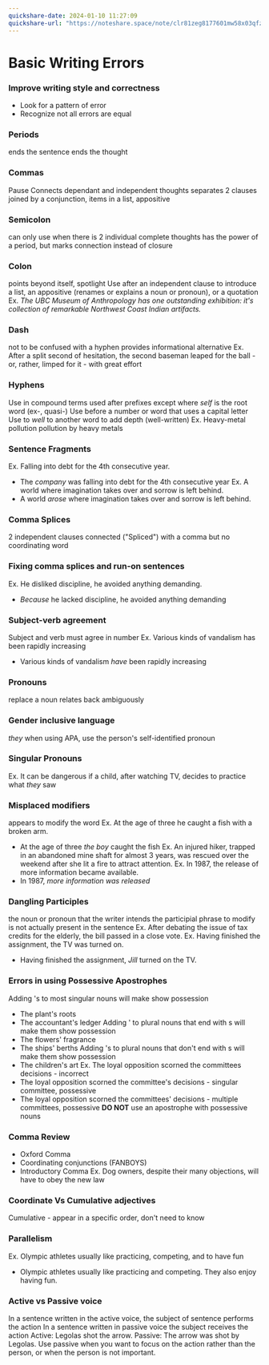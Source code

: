 ```yaml
---
quickshare-date: 2024-01-10 11:27:09
quickshare-url: "https://noteshare.space/note/clr81zeg8177601mw58x03qfz#uICqQkn9pYeA9fM+8AsRKVTFKIN1/psHDeSisltt0WY"
---
```

# Basic Writing Errors
### Improve writing style and correctness
- Look for a pattern of error
- Recognize not all errors are equal
### Periods
ends the sentence
ends the thought
### Commas
Pause
Connects dependant and independent thoughts
separates 2 clauses joined by a conjunction, items in a list, appositive
### Semicolon
can only use when there is 2 individual complete thoughts
has the power of a period, but marks connection instead of closure
### Colon
points beyond itself, spotlight
Use after an independent clause to introduce a list, an appositive (renames or explains a noun or pronoun), or a quotation
Ex. _The UBC Museum of Anthropology has one outstanding exhibition: it's collection of remarkable Northwest Coast Indian artifacts._
### Dash
not to be confused with a hyphen
provides informational alternative
Ex. After a split second of hesitation, the second baseman leaped for the ball - or, rather, limped for it - with great effort
### Hyphens
Use in compound terms
used after prefixes except where _self_ is the root word (ex-, quasi-)
Use before a number or word that uses a capital letter
Use to _well_ to another word to add depth (well-written)
Ex. Heavy-metal pollution pollution by heavy metals
### Sentence Fragments
Ex. Falling into debt for the 4th consecutive year.
- The _company_ was falling into debt for the 4th consecutive year
Ex. A world where imagination takes over and sorrow is left behind.
- A world *arose* where imagination takes over and sorrow is left behind.
### Comma Splices
2 independent clauses connected ("Spliced") with a comma but no coordinating word
### Fixing comma splices and run-on sentences
Ex. He disliked discipline, he avoided anything demanding.
- *Because* he lacked discipline, he avoided anything demanding
### Subject-verb agreement
Subject and verb must agree in number
Ex. Various kinds of vandalism has been rapidly increasing
- Various kinds of vandalism *have* been rapidly increasing
### Pronouns
replace a noun
relates back ambiguously
### Gender inclusive language
*they*
when using APA, use the person's self-identified pronoun
### Singular Pronouns
Ex. It can be dangerous if a child, after watching TV, decides to practice what *they* saw
### Misplaced modifiers
appears to modify the word
Ex. At the age of three he caught a fish with a broken arm.
- At the age of three *the boy* caught the fish
Ex. An injured hiker, trapped in an abandoned mine shaft for almost 3 years, was rescued over the weekend after she lit a fire to attract attention.
Ex. In 1987, the release of more information became available.
- In 1987, *more information was released*
### Dangling Participles
the noun or pronoun that the writer intends the participial phrase to modify is not actually present in the sentence
Ex. After debating the issue of tax credits for the elderly, the bill passed in a close vote.
Ex. Having finished the assignment, the TV was turned on.
- Having finished the assignment, *Jill* turned on the TV.
### Errors in using Possessive Apostrophes
Adding 's to most singular nouns will make show possession
- The plant's roots
- The accountant's ledger
Adding ' to plural nouns that end with s will make them show possession
- The flowers' fragrance
- The ships' berths
Adding 's to plural nouns that don't end with s will make them show possession
- The children's art
Ex. The loyal opposition scorned the committees decisions - incorrect
- The loyal opposition scorned the committee's decisions - singular committee, possessive
- The loyal opposition scorned the committees' decisions - multiple committees, possessive
**DO NOT** use an apostrophe with possessive nouns
### Comma Review
- Oxford Comma
- Coordinating conjunctions (FANBOYS)
- Introductory Comma
Ex. Dog owners, despite their many objections, will have to obey the new law
### Coordinate Vs Cumulative adjectives
Cumulative - appear in a specific order, don't need to know
### Parallelism
Ex. Olympic athletes usually like practicing, competing, and to have fun
- Olympic athletes usually like practicing and competing. They also enjoy having fun.
### Active vs Passive voice
In a sentence written in the active voice, the subject of sentence performs the action
In a sentence written in passive voice the subject receives the action
Active: Legolas shot the arrow.
Passive: The arrow was shot by Legolas.
Use passive when you want to focus on the action rather than the person, or when the person is not important.